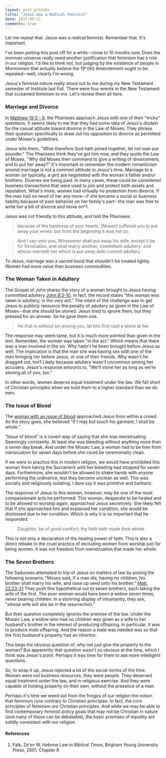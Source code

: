 ```yaml
---
layout: post_private
title: "Jesus was a Radical Feminist"
date: 2017-05-11
comments: true
---
```


Let me repeat that.  Jesus was a _radical_ feminist.  Remember that.  It's important.

<!--excerpt-->

I've been putting this post off for a while--close to 10 months now.  Does the mormon universe _really_ need _another_ justification that feminism has a role in our religion.  I'd like to think not, but judging by the existence of people in Mormonism that actually believe the 19^{th} Amendement ought to be repealed--well, clearly I'm wrong.

Jesus's feminist nature really stood out to me during my New Testament semester of Institute last Fall.  There were four events in the New Testament that screamed feminism to me. Let's review them all here.

### Marriage and Divorce

In [Matthew 19:3 - 9](https://www.lds.org/scriptures/nt/matt/19.3-9), the Pharisees approach Jesus with one of their "tricky" questions.  It seems likely to me that they had some idea of Jesus's disdain for the casual attitude toward divorce in the Law of Moses.  They phrase their question specifically to draw out his opposition to divorce as permitted under Moses's guidelines.  

Jesus tells them, "What therefore God hath joined together, let not man put asunder."  The Pharisees think they've got him now, and they quote the Law of Moses, "Why did Moses then command to give a writing of divorcement, and to put her away?"  It's important to remember the modern romanticism around marriage is not a common attitude in Jesus's time.  Marriage to a woman (or typically, a girl) are _negotiated_ with the woman's father and/or brothers.  Dowries are being paid.  In many cases, these could be considered business transactions that were used to join and protect both assets and reputation.  What's more, women had virtually no protection from divorce.  If the man had no need of her any more--if she became a social or business liability because of poor behavior on her family's part--the man was free to write her a bill of divorce and move on^1.

Jesus was not friendly to this attitude, and told the Pharisees 

> because of the hardness of your hearts, [Moses] suffered you to put away your wives: but from the beginning it was not so.

> And I say unto you, Whosoever shall put away his wife, except it be for fornication, and shall marry another, committeth adultery: and whoso marrieth her which is put away doth commit adultery.

To Jesus, marriage was a sacred bond that shouldn't be treated lightly. Women had more value than business commodities.

### The Woman Taken in Adultery

The Gospel of John shares the story of a woman brought to Jesus having committed adultery [John 8:3-10](https://www.lds.org/scriptures/nt/john/8.3-10).  In fact, the record states "this woman was taken in adultery, in the very act."  The intent of the challenge was to get Jesus to publicly renounce the penalty of adultery as given in the Law of Moses--that she should be stoned.  Jesus tried to ignore them, but they pressed for an answer.  So he gave them one.

> He that is without sin among you, let him first cast a stone at her.

The response may seem tame, but it is much more pointed than given in the text.  Remember, the woman was taken "in the act."  Which means that there was a man involved in the sin. Why hadn't he been brought before Jesus as well.  The implication is that the man she was having sex with one of the men bringing her before Jesus, or one of their friends.  Why wasn't he dragged out, too?  Likely because adultery wasn't uncommon among her accusers.  Jesus's response amounts to, "We'll stone her as long as we're stoning all of you, too."

In other words, women deserve equal treatment under the law. We fall short of Christian principles when we hold them to a higher standard than we do men.

### The Issue of Blood

The [woman with an issue of blood](https://www.lds.org/scriptures/nt/matt/9.20-22) approached Jesus from within a crowd.  As the story goes, she believed "If I may but touch his garment, I shall be whole."

"Issue of blood" is a covert way of saying that she was menstruating. Seemingly constantly.  At least she was bleeding without anything more than a seven day break.  And under the Mosaic Law, a woman had to be free from mensruation for seven days before she could be ceremonially clean.

If we were to practice this in modern religion, we would have prohibited this woman from taking the Sacrament until her bleeding had stopped for seven days.  Furthermore, she wouldn't be allowed to shake hands with anyone performing the ordinance, lest they become unclean as well.  This was socially and religiously isolating.  I dare say it was primitive and barbaric.

The response of Jesus to this woman, however, may be one of the most compassionate acts he performed.  This woman, desperate to be healed and to be allowed to worship again, approached Jesus secretively. She likely felt that if she approached him and explained her condition, she would be dismissed due to her condition. Which is why it is so important that he responded.

> Daughter, be of good comfort; thy faith hath made thee whole.

This is not only a declaration of the healing power of faith.  This is also a direct rebuke to the cruel practice of excluding women from worship just for being women.  It was not freedom from menstruation that made her whole.

### The Seven Brothers

The Saducees attempted to trip of Jesus on matters of law by posing the following scenario: "Moses said, If a man die, having no children, his brother shall marry his wife, and raise up seed unto his brother." [Matt. 22:23-31](https://www.lds.org/scriptures/nt/matt/22.23-31)  They push this hypothetical out to seven brothers, each taking the wife of the first. The poor woman would have been a widow seven times, never bearing children.  In a stunning display of inhumanity, they ask, "whose wife will she be in the resurrection."

But their question completely ignores the premise of the law.  Under the Mosaic Law, a widow who had no children was given as a wife to her husband's brother in the interest of producing offspring.  In particular, it was to produce _male_ offspring.  And the reason a male was needed was so that the first husband's property had an inheritor.  

This begs the obvious question of, why not just give the property to the woman?  But apparently that question wasn't so obvious at the time, which I think was Jesus's point. Perhaps it was time for them to ask more intelligent questions.

So, to wrap it up, Jesus rejected a lot of the social norms of the time.  Women were not business resources, they were people.  They deserved equal treatment under the law, and in religious exercise.  And they were capable of holding property on their own, without the presence of a man.  

Perhaps it's time we weed out from the fringes of our religion the notion that feminism runs contrary to Christian principles.  In fact, the core principles of feminism _are_ Christian principles.  And while we may be able to find contemporary feminist policy goals that may not be Christian in nature (and many of those can be debatable), the basic premises of equality are solidly consistent with our religion.


#### References
1. Falk, Ze'ev W, _Hebrew Law in Biblical Times_, Brigham Young University Press, 2001, Chapter 8